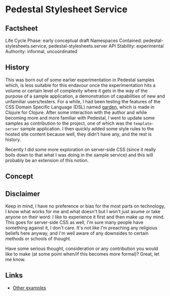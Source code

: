 # Pedestal Stylesheet Service

## Factsheet

Life Cycle Phase: early conceptual draft
Namespaces Contained: pedestal-stylesheets.service, pedestal-stylesheets.server
API Stability: experimental
Authority: informal, uncoordinated


## History

This was born out of some earlier experimentation in Pedestal samples which, is less suitable for this endavour once the experimentation hits a volume or certain level of complexity where it gets in the way of the purpose of a sample application, a demonstration of capabilities of new and unfamiliar users/testers. For a while, I had been testing the features of the CSS Domain Specific Language (DSL) named [garden][garden], which is made in Clojure for Clojure. After some interaction with the author and while becoming more and more familiar with Pedestal, I went to update some samples as contribution to the project, one of which was the `template-server` sample application. I then quickly added some style rules to the hosted site content because well, they didn't have any, and the rest is history.

Recently I did some more exploration on server-side CSS (since it really boils down to that what I was doing in the sample service) and this will probably be an extension of this notion.

## Concept



## Disclaimer

Keep in mind, I have no preference or bias for the most parts on technology, I know what works for me and what doesn't but I won't just asume or take anyone on their word: I like to experience it first and then make up my mind. This goes for server-side CSS as well, I'm sure many people have something against it, I don't care. It's not like I'm preaching any religious beliefs here anyway, and I'm well aware of any downsides to certain methods or schools of thought.

Have some serious thought, consideration or any contribution you would like to make (at some point when/if this becomes more formal)? Great, let me know.

## Links
* [Other examples](https://github.com/pedestal/samples)


[garden]: <https://github.com/noprompt/garden>
